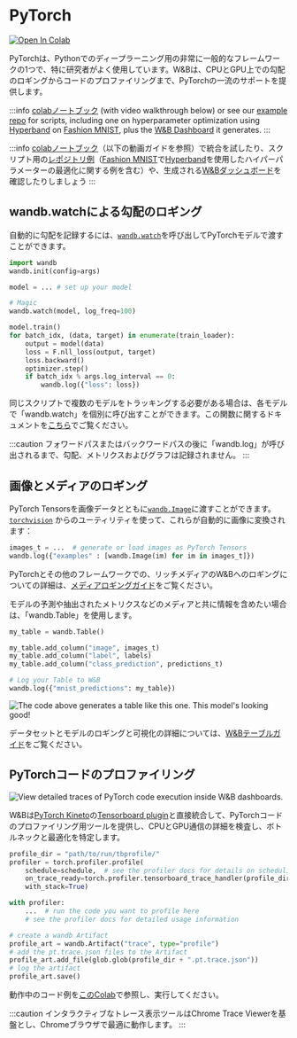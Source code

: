 # PyTorch

[![Open In Colab](https://colab.research.google.com/assets/colab-badge.svg)](http://wandb.me/intro)

PyTorchは、Pythonでのディープラーニング用の非常に一般的なフレームワークの1つで、特に研究者がよく使用しています。W&Bは、CPUとGPU上での勾配のロギングからコードのプロファイリングまで、PyTorchの一流のサポートを提供します。

:::info
[colabノートブック](https://colab.research.google.com/github/wandb/examples/blob/master/colabs/pytorch/Simple\_PyTorch\_Integration.ipynb) (with video walkthrough below) or see our [example repo](https://github.com/wandb/examples) for scripts, including one on hyperparameter optimization using [Hyperband](https://arxiv.org/abs/1603.06560) on [Fashion MNIST](https://github.com/wandb/examples/tree/master/examples/pytorch/pytorch-cnn-fashion), plus the [W&B Dashboard](https://wandb.ai/wandb/keras-fashion-mnist/runs/5z1d85qs) it generates.
:::

:::info
[colabノートブック](https://colab.research.google.com/github/wandb/examples/blob/master/colabs/pytorch/Simple\_PyTorch\_Integration.ipynb)（以下の動画ガイドを参照）で統合を試したり、スクリプト用の[レポジトリ例](https://github.com/wandb/examples)（[Fashion MNIST](https://github.com/wandb/examples/tree/master/examples/pytorch/pytorch-cnn-fashion)で[Hyperband](https://arxiv.org/abs/1603.06560)を使用したハイパーパラメーターの最適化に関する例を含む）や、生成される[W&Bダッシュボード](https://wandb.ai/wandb/keras-fashion-mnist/runs/5z1d85qs?workspace=)を確認したりしましょう
:::

<!-- {% embed url="https://www.youtube.com/watch?v=G7GH0SeNBMA" %}
Follow along with a video tutorial!
{% endembed %} -->

## wandb.watchによる勾配のロギング​

自動的に勾配を記録するには、[`wandb.watch`](../../ref/python/watch.md)を呼び出してPyTorchモデルで渡すことができます。

```python
import wandb
wandb.init(config=args)

model = ... # set up your model

# Magic
wandb.watch(model, log_freq=100)

model.train()
for batch_idx, (data, target) in enumerate(train_loader):
    output = model(data)
    loss = F.nll_loss(output, target)
    loss.backward()
    optimizer.step()
    if batch_idx % args.log_interval == 0:
        wandb.log({"loss": loss})
```

同じスクリプトで複数のモデルをトラッキングする必要がある場合は、各モデルで「wandb.watch」を個別に呼び出すことができます。この関数に関するドキュメントを[こちら](../../ref/python/watch.md)でご覧ください。

:::caution
フォワードパスまたはバックワードパスの後に「wandb.log」が呼び出されるまで、勾配、メトリクスおよびグラフは記録されません。
:::

## 画像とメディアのロギング​

PyTorch Tensorsを画像データとともに[`wandb.Image`](../../ref/python/data-types/image.md)に渡すことができます。[`torchvision`](https://pytorch.org/vision/stable/index.html) からのユーティリティを使って、これらが自動的に画像に変換されます：

```python
images_t = ...  # generate or load images as PyTorch Tensors
wandb.log({"examples" : [wandb.Image(im) for im in images_t]})
```

PyTorchとその他のフレームワークでの、リッチメディアのW&Bへのロギングについての詳細は、[メディアロギングガイド](../track/log/media.md)をご覧ください。

モデルの予測や抽出されたメトリクスなどのメディアと共に情報を含めたい場合は、「wandb.Table」を使用します。

```python
my_table = wandb.Table()

my_table.add_column("image", images_t)
my_table.add_column("label", labels)
my_table.add_column("class_prediction", predictions_t)

# Log your Table to W&B
wandb.log({"mnist_predictions": my_table})
```

![The code above generates a table like this one. This model's looking good!](/images/integrations/pytorch_example_table.png)

データセットとモデルのロギングと可視化の詳細については、[W&Bテーブルガイド](../data-vis/)をご覧ください。

## PyTorchコードのプロファイリング​

![View detailed traces of PyTorch code execution inside W&B dashboards.](/images/integrations/pytorch_example_dashboard.png)

W&Bは[PyTorch Kineto](https://github.com/pytorch/kineto)の[Tensorboard plugin](https://github.com/pytorch/kineto/blob/master/tb\_plugin/README.md)と直接統合して、PyTorchコードのプロファイリング用ツールを提供し、CPUとGPU通信の詳細を検査し、ボトルネックと最適化を特定します。


```python
profile_dir = "path/to/run/tbprofile/"
profiler = torch.profiler.profile(
    schedule=schedule,  # see the profiler docs for details on scheduling
    on_trace_ready=torch.profiler.tensorboard_trace_handler(profile_dir),
    with_stack=True)

with profiler:
    ...  # run the code you want to profile here
    # see the profiler docs for detailed usage information

# create a wandb Artifact
profile_art = wandb.Artifact("trace", type="profile")
# add the pt.trace.json files to the Artifact
profile_art.add_file(glob.glob(profile_dir + ".pt.trace.json"))
# log the artifact
profile_art.save()
```

動作中のコード例を[このColab](http://wandb.me/trace-colab)で参照し、実行してください。

:::caution
インタラクティブなトレース表示ツールはChrome Trace Viewerを基盤とし、Chromeブラウザで最適に動作します。
:::

